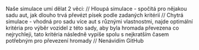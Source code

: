 Naše simulace umí dělat 2 věci:
//
Hloupá simulace - spočítá pro nějakou sadu aut, jak dlouho trvá převézt písek podle zadaných kritérií
//
Chytrá simulace - vhodná pro sadu více aut s různými vlastnostmi, najde optimální kritéria pro výběr vozidel z této sady, aby byla hromada převezena co nejrychleji, tato kritéria následně vypíše spolu s nejkratším časem potřebným pro převezení hromady
//
Nenávidím GitHub
